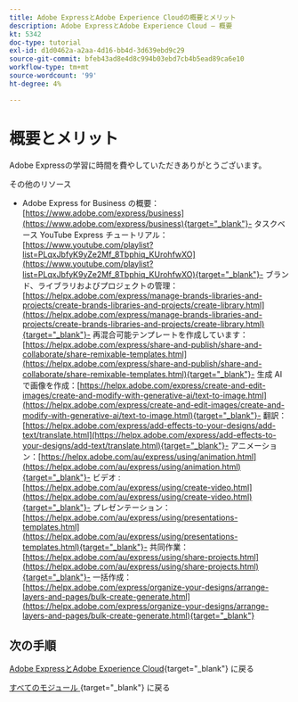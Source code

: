 ```yaml
---
title: Adobe ExpressとAdobe Experience Cloudの概要とメリット
description: Adobe ExpressとAdobe Experience Cloud – 概要
kt: 5342
doc-type: tutorial
exl-id: d1d0462a-a2aa-4d16-bb4d-3d639ebd9c29
source-git-commit: bfeb43ad8e4d8c994b03ebd7cb4b5ead89ca6e10
workflow-type: tm+mt
source-wordcount: '99'
ht-degree: 4%

---
```


# 概要とメリット

Adobe Expressの学習に時間を費やしていただきありがとうございます。

その他のリソース

- Adobe Express for Business の概要：[https://www.adobe.com/express/business](https://www.adobe.com/express/business){target="_blank"}- タスクベース YouTube Express チュートリアル：[https://www.youtube.com/playlist?list=PLqxJbfyK9yZe2Mf_8Tbphiq_KUrohfwXO](https://www.youtube.com/playlist?list=PLqxJbfyK9yZe2Mf_8Tbphiq_KUrohfwXO){target="_blank"}- ブランド、ライブラリおよびプロジェクトの管理：[https://helpx.adobe.com/express/manage-brands-libraries-and-projects/create-brands-libraries-and-projects/create-library.html](https://helpx.adobe.com/express/manage-brands-libraries-and-projects/create-brands-libraries-and-projects/create-library.html){target="_blank"}- 再混合可能テンプレートを作成しています：[https://helpx.adobe.com/express/share-and-publish/share-and-collaborate/share-remixable-templates.html](https://helpx.adobe.com/express/share-and-publish/share-and-collaborate/share-remixable-templates.html){target="_blank"}- 生成 AI で画像を作成：[https://helpx.adobe.com/express/create-and-edit-images/create-and-modify-with-generative-ai/text-to-image.html](https://helpx.adobe.com/express/create-and-edit-images/create-and-modify-with-generative-ai/text-to-image.html){target="_blank"}- 翻訳：[https://helpx.adobe.com/express/add-effects-to-your-designs/add-text/translate.html](https://helpx.adobe.com/express/add-effects-to-your-designs/add-text/translate.html){target="_blank"}- アニメーション：[https://helpx.adobe.com/au/express/using/animation.html](https://helpx.adobe.com/au/express/using/animation.html){target="_blank"}- ビデオ : [https://helpx.adobe.com/au/express/using/create-video.html](https://helpx.adobe.com/au/express/using/create-video.html){target="_blank"}- プレゼンテーション：[https://helpx.adobe.com/au/express/using/presentations-templates.html](https://helpx.adobe.com/au/express/using/presentations-templates.html){target="_blank"}- 共同作業：[https://helpx.adobe.com/au/express/using/share-projects.html](https://helpx.adobe.com/au/express/using/share-projects.html){target="_blank"}- 一括作成：[https://helpx.adobe.com/express/organize-your-designs/arrange-layers-and-pages/bulk-create-generate.html](https://helpx.adobe.com/express/organize-your-designs/arrange-layers-and-pages/bulk-create-generate.html){target="_blank"}

## 次の手順

[Adobe ExpressとAdobe Experience Cloud](./express.md){target="_blank"} に戻る

[ すべてのモジュール ](./../../../overview.md){target="_blank"} に戻る

